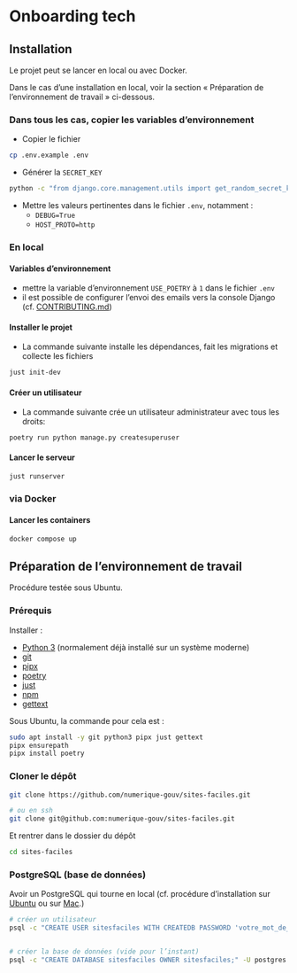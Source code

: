# Onboarding tech

## Installation

Le projet peut se lancer en local ou avec Docker.

Dans le cas d’une installation en local, voir la section « Préparation de l’environnement de travail » ci-dessous.

### Dans tous les cas, copier les variables d’environnement

- Copier le fichier

```sh
cp .env.example .env
```

- Générer la `SECRET_KEY`

```sh
python -c "from django.core.management.utils import get_random_secret_key; print(get_random_secret_key())"
```

- Mettre les valeurs pertinentes dans le fichier `.env`, notamment :
  - `DEBUG=True`
  - `HOST_PROTO=http`


### En local
#### Variables d’environnement

- mettre la variable d’environnement `USE_POETRY` à `1` dans le fichier `.env`
- il est possible de configurer l’envoi des emails vers la console Django (cf. [CONTRIBUTING.md](./CONTRIBUTING.md))

#### Installer le projet

- La commande suivante installe les dépendances, fait les migrations et collecte les fichiers

```sh
just init-dev
```

#### Créer un utilisateur

- La commande suivante crée un utilisateur administrateur avec tous les droits:

```
poetry run python manage.py createsuperuser
```

#### Lancer le serveur

```sh
just runserver
```

### via Docker
#### Lancer les containers

```sh
docker compose up
```

## Préparation de l’environnement de travail
Procédure testée sous Ubuntu.

### Prérequis

Installer :

* [Python 3](https://www.python.org/) (normalement déjà installé sur un système moderne)
* [git](https://git-scm.com/)
* [pipx](https://pipx.pypa.io/stable/)
* [poetry](https://python-poetry.org/)
* [just](https://just.systems/)
* [npm](https://docs.npmjs.com/)
* [gettext](https://www.gnu.org/software/gettext/gettext.html)

Sous Ubuntu, la commande pour cela est :

```sh
sudo apt install -y git python3 pipx just gettext
pipx ensurepath
pipx install poetry
```

### Cloner le dépôt

```sh
git clone https://github.com/numerique-gouv/sites-faciles.git

# ou en ssh
git clone git@github.com:numerique-gouv/sites-faciles.git
```

Et rentrer dans le dossier du dépôt

```sh
cd sites-faciles
```

### PostgreSQL (base de données)

Avoir un PostgreSQL qui tourne en local (cf. procédure d’installation sur [Ubuntu](https://documentation.ubuntu.com/server/how-to/databases/install-postgresql/index.html) ou sur [Mac](https://postgresapp.com/).)

```sh
# créer un utilisateur
psql -c "CREATE USER sitesfaciles WITH CREATEDB PASSWORD 'votre_mot_de_passe';" -U postgres


# créer la base de données (vide pour l’instant)
psql -c "CREATE DATABASE sitesfaciles OWNER sitesfaciles;" -U postgres
```

